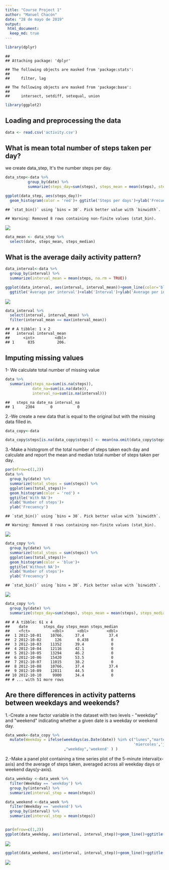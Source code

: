 ```yaml
---
title: "Course Project 1"
author: "Manuel Chacón"
date: "28 de mayo de 2019"
output:
 html_document:
  keep_md: true
---
```


```r
library(dplyr)
```

```
## 
## Attaching package: 'dplyr'
```

```
## The following objects are masked from 'package:stats':
## 
##     filter, lag
```

```
## The following objects are masked from 'package:base':
## 
##     intersect, setdiff, setequal, union
```

```r
library(ggplot2)
```




## Loading and preprocessing the data

```r
data <- read.csv('activity.csv')
```



## What is mean total number of steps taken per day?

we create  data_step, It's the number steps per day.

```r
data_step<-data %>% 
          group_by(date) %>% 
          summarize(steps_day=sum(steps), steps_mean = mean(steps), steps_median = median(steps,na.rm = TRUE))
```


```r
ggplot(data_step, aes(steps_day))+
  geom_histogram(color = 'red')+ ggtitle('Steps per days')+ylab('Frecuency')+xlab('Number of steps')
```

```
## `stat_bin()` using `bins = 30`. Pick better value with `binwidth`.
```

```
## Warning: Removed 8 rows containing non-finite values (stat_bin).
```

![](PA1_template_files/figure-html/unnamed-chunk-4-1.png)<!-- -->


```r
data_mean <- data_step %>% 
  select(date, steps_mean, steps_median)
```

## What is the average daily activity pattern?

```r
data_interval<-data %>% 
  group_by(interval) %>% 
  summarize(interval_mean = mean(steps, na.rm = TRUE))
```



```r
ggplot(data_interval, aes(interval, interval_mean))+geom_line(color='blue')+
  ggtitle('Average per interval')+xlab('Interval')+ylab('Average per interval')
```

![](PA1_template_files/figure-html/unnamed-chunk-7-1.png)<!-- -->

```r
data_interval %>% 
  select(interval, interval_mean) %>% 
  filter(interval_mean == max(interval_mean))
```

```
## # A tibble: 1 x 2
##   interval interval_mean
##      <int>         <dbl>
## 1      835          206.
```

## Imputing missing values
1- We calculate total number of missing value

```r
data %>%
  summarize(steps_na=sum(is.na(steps)),
            date_na=sum(is.na(date)), 
            interval_na=sum(is.na(interval)))
```

```
##   steps_na date_na interval_na
## 1     2304       0           0
```

2.-We create a new data that is equal to the original but with the missing data filled in.

```r
data_copy<-data

data_copy$steps[is.na(data_copy$steps)] <- mean(na.omit(data_copy$steps))
```
3.-Make a histogrom of the total number of steps taken each day and calculate and report the mean and median total number of steps taken per day.

```r
par(mfrow=c(1,2))
data %>%
  group_by(date) %>% 
  summarize(total_steps = sum(steps)) %>% 
  ggplot(aes(total_steps))+
  geom_histogram(color = 'red') +
  ggtitle('With NA')+
  xlab('Number of steps')+
  ylab('Frecuency')
```

```
## `stat_bin()` using `bins = 30`. Pick better value with `binwidth`.
```

```
## Warning: Removed 8 rows containing non-finite values (stat_bin).
```

![](PA1_template_files/figure-html/unnamed-chunk-11-1.png)<!-- -->

```r
data_copy %>%
  group_by(date) %>% 
  summarize(total_steps = sum(steps)) %>% 
  ggplot(aes(total_steps))+
  geom_histogram(color = 'blue')+
  ggtitle('Without NA')+
  xlab('Number of steps')+
  ylab('Frecuency')
```

```
## `stat_bin()` using `bins = 30`. Pick better value with `binwidth`.
```

![](PA1_template_files/figure-html/unnamed-chunk-11-2.png)<!-- -->

```r
data_copy %>% 
  group_by(date) %>% 
  summarize(steps_day=sum(steps), steps_mean = mean(steps), steps_median = median(steps))
```

```
## # A tibble: 61 x 4
##    date       steps_day steps_mean steps_median
##    <fct>          <dbl>      <dbl>        <dbl>
##  1 2012-10-01    10766.     37.4           37.4
##  2 2012-10-02      126       0.438          0  
##  3 2012-10-03    11352      39.4            0  
##  4 2012-10-04    12116      42.1            0  
##  5 2012-10-05    13294      46.2            0  
##  6 2012-10-06    15420      53.5            0  
##  7 2012-10-07    11015      38.2            0  
##  8 2012-10-08    10766.     37.4           37.4
##  9 2012-10-09    12811      44.5            0  
## 10 2012-10-10     9900      34.4            0  
## # ... with 51 more rows
```



## Are there differences in activity patterns between weekdays and weekends?

1.-Create a new factor variable in the dataset with two levels - "weekday" and "weekend" indicating whether a given date is a weekday or weekend day.


```r
data_week<-data_copy %>% 
  mutate(Weekday = ifelse(weekdays(as.Date(date)) %in% c("lunes","martes",
                                                         'miercoles','jueves','viernes')
                          ,"weekday",'weekend' ) )
```

2.-Make a panel plot containing a time series plot of the 5-minute interval(x-axis) and the average of steps taken, averaged across all weekday days or weekend days(y-axis).


```r
data_weekday <-data_week %>% 
  filter(Weekday == 'weekday') %>% 
  group_by(interval) %>% 
  summarize(interval_step = mean(steps))

data_weekend <-data_week %>% 
  filter(Weekday == 'weekend') %>% 
  group_by(interval) %>% 
  summarize(interval_step = mean(steps))


par(mfrow=c(1,2))
ggplot(data_weekday, aes(interval, interval_step))+geom_line()+ggtitle('Average per interval on weekday')+xlab('Interval')+ylab('Average per interval')
```

![](PA1_template_files/figure-html/unnamed-chunk-14-1.png)<!-- -->

```r
ggplot(data_weekend, aes(interval, interval_step))+geom_line()+ggtitle('Average per interval on weekend')+xlab('Interval')+ylab('Average per interval')
```

![](PA1_template_files/figure-html/unnamed-chunk-14-2.png)<!-- -->

